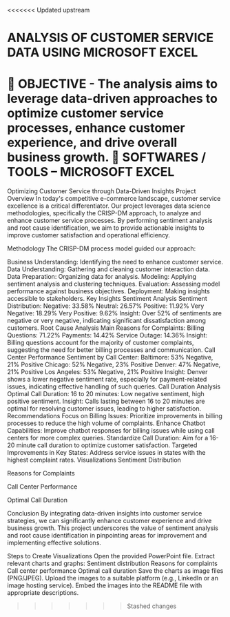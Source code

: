 <<<<<<< Updated upstream
# ANALYSIS OF CUSTOMER SERVICE DATA USING MICROSOFT EXCEL

 OBJECTIVE - The analysis aims to leverage data-driven approaches to optimize 
customer service processes, enhance customer experience, and drive overall 
business growth. 
 SOFTWARES / TOOLS – MICROSOFT EXCEL
=======
Optimizing Customer Service through Data-Driven Insights
Project Overview
In today's competitive e-commerce landscape, customer service excellence is a critical differentiator. Our project leverages data science methodologies, specifically the CRISP-DM approach, to analyze and enhance customer service processes. By performing sentiment analysis and root cause identification, we aim to provide actionable insights to improve customer satisfaction and operational efficiency.

Methodology
The CRISP-DM process model guided our approach:

Business Understanding: Identifying the need to enhance customer service.
Data Understanding: Gathering and cleaning customer interaction data.
Data Preparation: Organizing data for analysis.
Modeling: Applying sentiment analysis and clustering techniques.
Evaluation: Assessing model performance against business objectives.
Deployment: Making insights accessible to stakeholders.
Key Insights
Sentiment Analysis
Sentiment Distribution:
Negative: 33.58%
Neutral: 26.57%
Positive: 11.92%
Very Negative: 18.29%
Very Positive: 9.62%
Insight: Over 52% of sentiments are negative or very negative, indicating significant dissatisfaction among customers.
Root Cause Analysis
Main Reasons for Complaints:
Billing Questions: 71.22%
Payments: 14.42%
Service Outage: 14.36%
Insight: Billing questions account for the majority of customer complaints, suggesting the need for better billing processes and communication.
Call Center Performance
Sentiment by Call Center:
Baltimore: 53% Negative, 21% Positive
Chicago: 52% Negative, 23% Positive
Denver: 47% Negative, 21% Positive
Los Angeles: 53% Negative, 21% Positive
Insight: Denver shows a lower negative sentiment rate, especially for payment-related issues, indicating effective handling of such queries.
Call Duration Analysis
Optimal Call Duration:
16 to 20 minutes: Low negative sentiment, high positive sentiment.
Insight: Calls lasting between 16 to 20 minutes are optimal for resolving customer issues, leading to higher satisfaction.
Recommendations
Focus on Billing Issues: Prioritize improvements in billing processes to reduce the high volume of complaints.
Enhance Chatbot Capabilities: Improve chatbot responses for billing issues while using call centers for more complex queries.
Standardize Call Duration: Aim for a 16-20 minute call duration to optimize customer satisfaction.
Targeted Improvements in Key States: Address service issues in states with the highest complaint rates.
Visualizations
Sentiment Distribution

Reasons for Complaints

Call Center Performance

Optimal Call Duration

Conclusion
By integrating data-driven insights into customer service strategies, we can significantly enhance customer experience and drive business growth. This project underscores the value of sentiment analysis and root cause identification in pinpointing areas for improvement and implementing effective solutions.

Steps to Create Visualizations
Open the provided PowerPoint file.
Extract relevant charts and graphs:
Sentiment distribution
Reasons for complaints
Call center performance
Optimal call duration
Save the charts as image files (PNG/JPEG).
Upload the images to a suitable platform (e.g., LinkedIn or an image hosting service).
Embed the images into the README file with appropriate descriptions.
>>>>>>> Stashed changes
